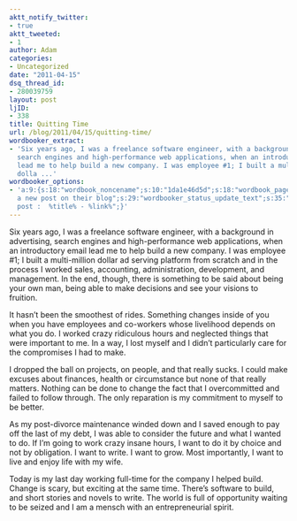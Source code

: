```yaml
---
aktt_notify_twitter:
- true
aktt_tweeted:
- 1
author: Adam
categories:
- Uncategorized
date: "2011-04-15"
dsq_thread_id:
- 280039759
layout: post
ljID:
- 338
title: Quitting Time
url: /blog/2011/04/15/quitting-time/
wordbooker_extract:
- 'Six years ago, I was a freelance software engineer, with a background in advertising,
  search engines and high-performance web applications, when an introductory email
  lead me to help build a new company. I was employee #1; I built a multi-million
  dolla ...'
wordbooker_options:
- 'a:9:{s:18:"wordbook_noncename";s:10:"1da1e46d5d";s:18:"wordbook_page_post";s:4:"-100";s:18:"wordbook_orandpage";s:1:"2";s:23:"wordbook_default_author";s:1:"1";s:23:"wordbook_extract_length";s:3:"256";s:19:"wordbook_actionlink";s:3:"300";s:26:"wordbooker_publish_default";s:2:"on";s:18:"wordbook_attribute";s:30:"Wrote
  a new post on their blog";s:29:"wordbooker_status_update_text";s:35:": New blog
  post :  %title% - %link%";}'
---
```

Six years ago, I was a freelance software engineer, with a background in advertising, search engines and high-performance web applications, when an introductory email lead me to help build a new company. I was employee #1; I built a multi-million dollar ad serving platform from scratch and in the process I worked sales, accounting, administration, development, and management. In the end, though, there is something to be said about being your own man, being able to make decisions and see your visions to fruition.

It hasn&#8217;t been the smoothest of rides. Something changes inside of you when you have employees and co-workers whose livelihood depends on what you do. I worked crazy ridiculous hours and neglected things that were important to me. In a way, I lost myself and I didn&#8217;t particularly care for the compromises I had to make.

I dropped the ball on projects, on people, and that really sucks. I could make excuses about finances, health or circumstance but none of that really matters. Nothing can be done to change the fact that I overcommitted and failed to follow through. The only reparation is my commitment to myself to be better.

As my post-divorce maintenance winded down and I saved enough to pay off the last of my debt, I was able to consider the future and what I wanted to do. If I&#8217;m going to work crazy insane hours, I want to do it by choice and not by obligation. I want to write. I want to grow. Most importantly, I want to live and enjoy life with my wife.

Today is my last day working full-time for the company I helped build. Change is scary, but exciting at the same time. There&#8217;s software to build, and short stories and novels to write. The world is full of opportunity waiting to be seized and I am a mensch with an entrepreneurial spirit.
